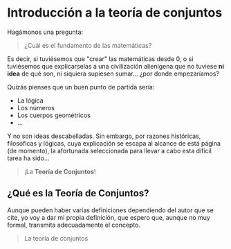 # Introducción a la teoría de conjuntos

Hagámonos una pregunta:

> ¿Cuál es el fundamento de las matemáticas? 

Es decir, si tuviésemos que "crear" las matemáticas desde 0, o si tuviésemos que explicarselas a una civilización alienígena que no tuviese **ni idea** de qué son, ni siquiera supiesen sumar... ¿por donde empezaríamos?

Quizás pienses que un buen punto de partida sería:
- La lógica
- Los números
- Los cuerpos geométricos
- ...

Y no son ideas descabelladas. Sin embargo, por razones históricas, filosóficas y lógicas, cuya explicación se escapa al alcance de está página (de momento), la afortunada seleccionada para llevar a cabo esta difícil tarea ha sido...

> ¡La **Teoría de Conjuntos**!

## ¿Qué es la Teoría de Conjuntos?

Aunque pueden haber varias definiciones dependiendo del autor que se cite, yo voy a dar mi propia definición, que espero que, aunque no muy formal, transmita adecuadamente el concepto.

> La teoría de conjuntos
